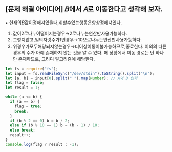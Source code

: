 ## [문제 해결 아이디어] 𝐵에서 𝐴로 이동한다고 생각해 보자.

• 현재의𝐵값이정해져있을때,취할수있는행동은항상정해져있다.

1. 값이2로나누어떨어지는경우→2로나누는연산만사용가능하다.
2. 그렇지않고,일의자릿수가1인경우→10으로나누는연산만사용가능하다.
3. 위경우가모두해당되지않는경우→더이상이동이불가능하므로,종료한다.
   이외의 다른 경우의 수가 아예 존재하지 않는 것을 알 수 있다.
   매 상황에서 이동 경로는 단 하나만 존재하므로, 그리디 알고리즘에 해당한다.

```js
let fs = require("fs");
let input = fs.readFileSync("/dev/stdin").toString().split("\n");
let [a, b] = input[0].split(" ").map(Number); // A와 B 입력
let flag = false;
let result = 1;

while (a <= b) {
  if (a == b) {
    flag = true;
    break;
  }
  if (b % 2 == 0) b = b / 2;
  else if (b % 10 == 1) b = (b - 1) / 10;
  else break;
  result++;
}
console.log(flag ? result : -1);
```
